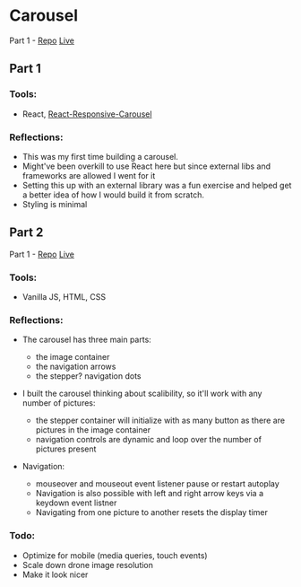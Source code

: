 # Carousel

Part 1 - [Repo](https://github.com/steph-meyering/carousel) [Live](https://steph-meyering.github.io/carousel/)
## Part 1

### Tools:

- React, [React-Responsive-Carousel](https://www.npmjs.com/package/react-responsive-carousel)

### Reflections:

- This was my first time building a carousel.
- Might've been overkill to use React here but since external libs and frameworks are allowed I went for it
- Setting this up with an external library was a fun exercise and helped get a better idea of how I would build it from scratch.
- Styling is minimal

## Part 2

Part 1 - [Repo](https://github.com/steph-meyering/vanilla-carousel) [Live](https://steph-meyering.github.io/vanilla-carousel/)
### Tools:

- Vanilla JS, HTML, CSS

### Reflections:

- The carousel has three main parts:

  - the image container
  - the navigation arrows
  - the stepper? navigation dots

- I built the carousel thinking about scalibility, so it'll work with any number of pictures:

  - the stepper container will initialize with as many button as there are pictures in the image container
  - navigation controls are dynamic and loop over the number of pictures present

- Navigation:
  - mouseover and mouseout event listener pause or restart autoplay
  - Navigation is also possible with left and right arrow keys via a keydown event listner
  - Navigating from one picture to another resets the display timer

### Todo:

- Optimize for mobile (media queries, touch events)
- Scale down drone image resolution
- Make it look nicer
